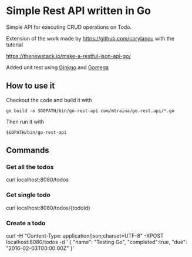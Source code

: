 # Simple Rest API written in Go

Simple API for executing CRUD operations on Todo.

Extension of the work made by https://github.com/corylanou with the tutorial
 
https://thenewstack.io/make-a-restful-json-api-go/

Added unit test using [Ginkgo](http://onsi.github.io/ginkgo/) and [Gomega](http://onsi.github.io/gomega/)


## How to use it
Checkout the code and build it with

```shell
go build -o $GOPATH/bin/go-rest-api com/mtraina/go.rest.api/*.go
```

Then run it with

```shell
$GOPATH/bin/go-rest-api
```

## Commands

### Get all the todos
curl localhost:8080/todos

### Get single todo
curl localhost:8080/todos/{todoId}

### Create a todo
curl -H "Content-Type: application/json;charset=UTF-8" -XPOST localhost:8080/todos -d '
{
    "name": "Testing Go",
    "completed":true,
    "due": "2016-02-03T00:00:00Z"
}'